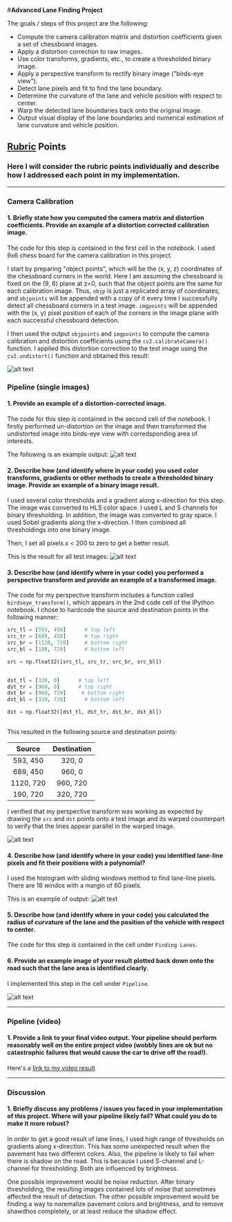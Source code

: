 
#**Advanced Lane Finding Project**

The goals / steps of this project are the following:

* Compute the camera calibration matrix and distortion coefficients given a set of chessboard images.
* Apply a distortion correction to raw images.
* Use color transforms, gradients, etc., to create a thresholded binary image.
* Apply a perspective transform to rectify binary image ("birds-eye view").
* Detect lane pixels and fit to find the lane boundary.
* Determine the curvature of the lane and vehicle position with respect to center.
* Warp the detected lane boundaries back onto the original image.
* Output visual display of the lane boundaries and numerical estimation of lane curvature and vehicle position.

[//]: # (Image References)

[image1]: ./output_images/chess.png "Undistorted"
[image2]: ./output_images/transform.png "Road Transformed"
[image3]: ./output_images/thresholding.png "Binary Example"
[image4]: ./output_images/out2.jpg "Fit Visual"
[image5]: ./output_images/final_out.jpg "Output"

## [Rubric](https://review.udacity.com/#!/rubrics/571/view) Points

### Here I will consider the rubric points individually and describe how I addressed each point in my implementation.  

---

### Camera Calibration

#### 1. Briefly state how you computed the camera matrix and distortion coefficients. Provide an example of a distortion corrected calibration image.

The code for this step is contained in the first cell in the notebook. I used 9x6 chess board for the camera calibration in this project.  

I start by preparing "object points", which will be the (x, y, z) coordinates of the chessboard corners in the world. Here I am assuming the chessboard is fixed on the (9, 6) plane at z=0, such that the object points are the same for each calibration image.  Thus, `objp` is just a replicated array of coordinates, and `objpoints` will be appended with a copy of it every time I successfully detect all chessboard corners in a test image.  `imgpoints` will be appended with the (x, y) pixel position of each of the corners in the image plane with each successful chessboard detection.  

I then used the output `objpoints` and `imgpoints` to compute the camera calibration and distortion coefficients using the `cv2.calibrateCamera()` function.  I applied this distortion correction to the test image using the `cv2.undistort()` function and obtained this result: 

![alt text][image1]

### Pipeline (single images)

#### 1. Provide an example of a distortion-corrected image.

The code for this step is contained in the second cell of the notebook. I firstly performed un-distortion on the image and then transformed the undistorted image into birds-eye view with corredsponding area of interests.

The following is an example output:
![alt text][image2]

#### 2. Describe how (and identify where in your code) you used color transforms, gradients or other methods to create a thresholded binary image.  Provide an example of a binary image result.

I used several color thresholds and a gradient along x-direction for this step.
The image was converted to HLS color space. I used L and S channels for binary thresholding. In addition, the image was converted to gray space. I used Sobel gradients along the x-direction. I then combined all thresholdings into one binary image.

Then, I set all pixels x < 200 to zero to get a better result. 

This is the result for all test images:
![alt text][image3]

#### 3. Describe how (and identify where in your code) you performed a perspective transform and provide an example of a transformed image.

The code for my perspective transform includes a function called `birdseye_transform()`, which appears in the 2nd code cell of the IPython notebook. I chose to hardcode the source and destination points in the following manner:

```python
src_tl = [593, 450]      # top left
src_tr = [689, 450]      # top right
src_br = [1120, 720]     # bottom right
src_bl = [190, 720]      # bottom left

src = np.float32([src_tl, src_tr, src_br, src_bl])


dst_tl = [320, 0]      # top left
dst_tr = [960, 0]      # top right
dst_br = [960, 720]     # bottom right
dst_bl = [320, 720]      # bottom left

dst = np.float32([dst_tl, dst_tr, dst_br, dst_bl])
    
```

This resulted in the following source and destination points:

| Source        | Destination   | 
|:-------------:|:-------------:| 
| 593, 450      | 320, 0        | 
| 689, 450      | 960, 0        |
| 1120, 720     | 960, 720      |
| 190, 720      | 320, 720      |

I verified that my perspective transform was working as expected by drawing the `src` and `dst` points onto a test image and its warped counterpart to verify that the lines appear parallel in the warped image.

![alt text][image2]

#### 4. Describe how (and identify where in your code) you identified lane-line pixels and fit their positions with a polynomial?

I used the histogram with sliding windows method to find lane-line pixels. There are 18 windos with a margin of 60 pixels.

This is an example of output:
![alt text][image4]

#### 5. Describe how (and identify where in your code) you calculated the radius of curvature of the lane and the position of the vehicle with respect to center.

The code for this step is contained in the cell under `Finding Lanes`.

#### 6. Provide an example image of your result plotted back down onto the road such that the lane area is identified clearly.

I implemented this step in the cell under `Pipeline`.

![alt text][image5]

---

### Pipeline (video)

#### 1. Provide a link to your final video output.  Your pipeline should perform reasonably well on the entire project video (wobbly lines are ok but no catastrophic failures that would cause the car to drive off the road!).

Here's a [link to my video result](https://youtu.be/mc6EkthxXJo)

---

### Discussion

#### 1. Briefly discuss any problems / issues you faced in your implementation of this project.  Where will your pipeline likely fail?  What could you do to make it more robust?

In order to get a good result of lane lines, I used high range of thresholds on gradients along x-direction. This has some unexpected result when the pavement has two different colors. Also, the pipeline is likely to fail when there is shadow on the road. This is because I used S-channel and L-channel for thresholding. Both are influenced by brightness.

One possible improvement would be noise reduction. After binary thresholding, the resulting images contained lots of noise that sometimes affected the result of detection. The other possible improvement would be finding a way to noremalize pavement colors and brightness, and to remove shawdhos completely, or at least reduce the shadow effect. 
